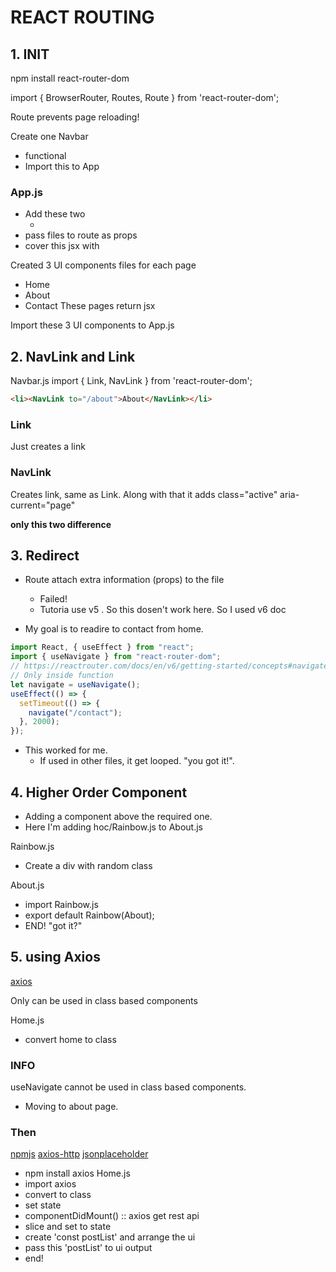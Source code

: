# REACT ROUTING

## 1. INIT

npm install react-router-dom

import { BrowserRouter, Routes, Route } from 'react-router-dom';

Route prevents page reloading!

Create one Navbar

- functional
- Import this to App

### App.js

- Add these two
  - <Routes> <Route />
- pass files to route as props
- cover this jsx with <BrowserRouter>

Created 3 UI components files for each page

- Home
- About
- Contact
  These pages return jsx

Import these 3 UI components to App.js

## 2. NavLink and Link

Navbar.js
import { Link, NavLink } from 'react-router-dom';

```html
<li><NavLink to="/about">About</NavLink></li>
```

### Link

Just creates a link

### NavLink

Creates link, same as Link. Along with that it adds class="active" aria-current="page"

**only this two difference**

## 3. Redirect

- Route attach extra information (props) to the file

  - Failed!
  - Tutoria use v5 . So this dosen't work here. So I used v6 doc

- My goal is to readire to contact from home.

```javascript
import React, { useEffect } from "react";
import { useNavigate } from "react-router-dom";
// https://reactrouter.com/docs/en/v6/getting-started/concepts#navigate-function
// Only inside function
let navigate = useNavigate();
useEffect(() => {
  setTimeout(() => {
    navigate("/contact");
  }, 2000);
});
```

- This worked for me.
  - If used in other files, it get looped. "you got it!".

## 4. Higher Order Component

- Adding a component above the required one.
- Here I'm adding hoc/Rainbow.js to About.js

Rainbow.js

- Create a div with random class

About.js

- import Rainbow.js
- export default Rainbow(About);
- END! "got it?"

## 5. using Axios

[axios](https://axios-http.com/docs/intro)

Only can be used in class based components

Home.js

- convert home to class

### INFO

useNavigate cannot be used in class based components.

- Moving to about page.

### Then

[npmjs](https://www.npmjs.com/package/axios)
[axios-http](https://axios-http.com/docs/intro)
[jsonplaceholder](https://jsonplaceholder.typicode.com/guide/)

- npm install axios
  Home.js
- import axios
- convert to class
- set state
- componentDidMount() :: axios get rest api
- slice and set to state
- create 'const postList' and arrange the ui
- pass this 'postList' to ui output
- end!
